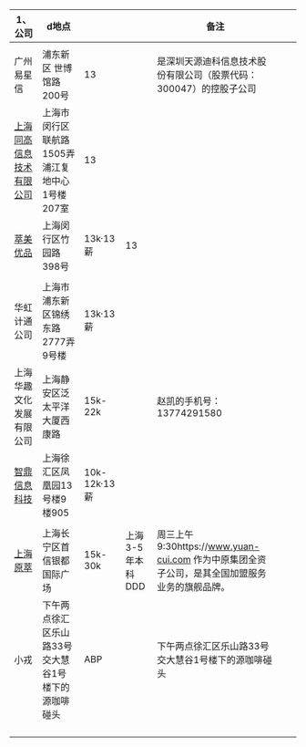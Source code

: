 | 1、公司                                                      | d地点                                               |              |                  | 备注                                                         |      |      |
| ------------------------------------------------------------ | --------------------------------------------------- | ------------ | ---------------- | ------------------------------------------------------------ | ---- | ---- |
|                                                              |                                                     |              |                  |                                                              |      |      |
| 广州易星信                                                   | 浦东新区 世博馆路200号                              | 13           |                  | 是深圳天源迪科信息技术股份有限公司（股票代码：300047）的控股子公司 |      |      |
| [上海同高信息技术有限公司](https://jobs.51job.com/all/co3193826.html) | 上海市闵行区联航路1505弄浦江复地中心1号楼207室      | 13           |                  |                                                              |      |      |
| [萃美优品  ](https://www.zhipin.com/gongsir/fb528214e68128341HRz3NS-FA~~.html) | 上海闵行区竹园路398号                               | 13k·13薪     | 13               |                                                              |      |      |
|                                                              |                                                     |              |                  |                                                              |      |      |
| 华虹计通公司                                                 | 上海市浦东新区锦绣东路2777弄9号楼                   | 13k·13薪     |                  |                                                              |      |      |
| 上海华趣文化发展有限公司                                     | 上海静安区泛太平洋大厦西康路                        | 15k-22k      |                  | 赵凯的手机号：13774291580                                    |      |      |
| [智鼎信息科技   ](https://www.zhipin.com/gongsir/fc17fa94018d84551XV-29i4EQ~~.html) | 上海徐汇区凤凰园13号楼9楼905                        | 10k-12k·13薪 |                  |                                                              |      |      |
|                                                              |                                                     |              |                  |                                                              |      |      |
| [上海原萃                                  ](https://www.zhipin.com/gongsir/136af792d01f2f671XR62Nm7FQ~~.html) | 上海长宁区首信银都国际广场                          | 15k-30k      | 上海3-5年本科DDD | 周三上午9:30https://www.yuan-cui.com  作为中原集团全资子公司，是其全国加盟服务业务的旗舰品牌。 |      |      |
| 小戎                                                         | 下午两点徐汇区乐山路33号交大慧谷1号楼下的源咖啡碰头 | ABP          |                  | 下午两点徐汇区乐山路33号交大慧谷1号楼下的源咖啡碰头          |      |      |
|                                                              |                                                     |              |                  |                                                              |      |      |
|                                                              |                                                     |              |                  |                                                              |      |      |
|                                                              |                                                     |              |                  |                                                              |      |      |
|                                                              |                                                     |              |                  |                                                              |      |      |

